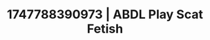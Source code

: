 ---
categories:
- Eco-erotica
- Raw connection
- VR porn
- Office affair
- Pleasure mapping
image: /assets/images/1747788390973.jpg
layout: post
seo:
  description: Featured content with high-quality Scat Fetish, ABDL Play. HD images
    available.
  keywords: Scat Fetish, ABDL Play
  og_image: /assets/images/1747788390973.jpg
  schema_type: VisualArtwork
tags:
- ABDL Play
- '#1747788390973'
- Scat Fetish
title: 1747788390973 | ABDL Play Scat Fetish
---